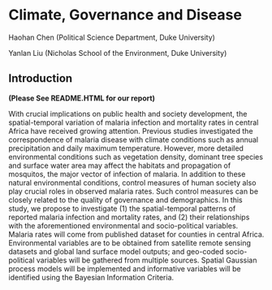 # Climate, Governance and Disease

Haohan Chen (Political Science Department, Duke University)

Yanlan Liu (Nicholas School of the Environment, Duke University)

## Introduction

**(Please See README.HTML for our report)**

With crucial implications on public health and society development, the spatial-temporal variation of malaria infection and mortality rates in central Africa have received growing attention. Previous studies investigated the correspondence of malaria disease with climate conditions such as annual precipitation and daily maximum temperature. However, more detailed environmental conditions such as vegetation density, dominant tree species and surface water area may affect the habitats and propagation of mosquitos, the major vector of infection of malaria. In addition to these natural environmental conditions, control measures of human society also play crucial roles in observed malaria rates. Such control measures can be closely related to the quality of governance and demographics. In this study, we propose to investigate (1) the spatial-temporal patterns of reported malaria infection and mortality rates, and (2) their relationships with the aforementioned environmental and socio-political variables. Malaria rates will come from published dataset for counties in central Africa. Environmental variables are to be obtained from satellite remote sensing datasets and global land surface model outputs; and geo-coded socio-political variables will be gathered from multiple sources. Spatial Gaussian process models will be implemented and informative variables will be identified using the Bayesian Information Criteria.
